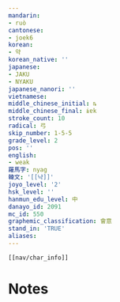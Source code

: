 ```yaml
---
mandarin:
- ruò
cantonese:
- joek6
korean:
- 약
korean_native: ''
japanese:
- JAKU
- NYAKU
japanese_nanori: ''
vietnamese:
middle_chinese_initial: ȵ
middle_chinese_final: ɨɐk
stroke_count: 10
radical: 弓
skip_number: 1-5-5
grade_level: 2
pos: ''
english:
- weak
羅馬字: nyag
韓文: '[[냑]]'
joyo_level: '2'
hsk_level: ''
hanmun_edu_level: 中
danayo_id: 2091
mc_id: 550
graphemic_classification: 會意
stand_in: 'TRUE'
aliases:
---
```

```meta-bind-embed
[[nav/char_info]]
```

# Notes
